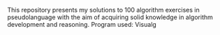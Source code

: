 This repository presents my solutions to 100 algorithm exercises in pseudolanguage with the aim of acquiring solid knowledge in algorithm development and reasoning.
Program used: Visualg
